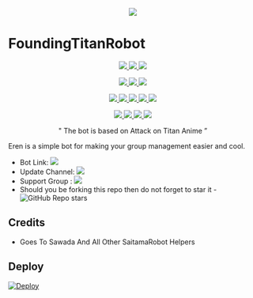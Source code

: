 <p align="center">
  <img src="https://telegra.ph/file/eeef5ddbe7f33338aa311.jpg">
</p>

# FoundingTitanRobot

<p align="center">
<a href="https://app.codacy.com/gh/sasukeuchiha912/FoundingTitanRobot?utm_source=github.com&utm_medium=referral&utm_content=sasukeuchiha912/FoundingTitanRobot&utm_campaign=Badge_Grade_Settings" alt="Codacy Badge">
<img src="https://api.codacy.com/project/badge/Grade/6141417ceaf84545bab6bd671503df51" /> </a>
<a href="https://github.com/sasukeuchiha912/FoundingTitanRobot" alt="Libraries.io dependency status for GitHub repo"> <img src="https://img.shields.io/librariesio/github/sasukeuchiha912/FoundingTitanRobot" /> </a>
<a href="http://hits.dwyl.com/sasukeuchiha912/FoundingTitanRobot" alt="HitCount"> <img src="http://hits.dwyl.com/animekaizoku/saitamarobot.svg" /> </a>
</p>
<p align="center">
<a href="https://github.com/sasukeuchiha912/FoundingTitanRobot" alt="GitHub closed issues"> <img src="https://img.shields.io/github/issues-closed-raw/sasukeuchiha912/FoundingTitanRobot?style=flat&logo=github&color=success" /> </a>
<a href="https://github.com/sasukeuchiha912/FoundingTitanRobot" alt="GitHub commit activity"> <img src="https://img.shields.io/github/commit-activity/sasukeuchiha912/FoundingTitanRobot" /> </a>
<a href="https://github.com/sasukeuchiha912/FoundingTitanRobot/network/members" alt="GitHub forks"> <img src="https://img.shields.io/github/forks/sasukeuchiha912/FoundingTitanRobot?label=Forks&logo=github" /> </a>
<p align="center">
<a href="https://github.com/sasukeuchiha912/FoundingTitanRobot" alt="GitHub release (latest by date including pre-releases)"> <img src="https://img.shields.io/github/v/release/animekaizoku/saitamarobot?include_prereleases?style=flat&logo=github" /> </a>
<a href="https://www.python.org/" alt="made-with-python"> <img src="https://img.shields.io/badge/Made%20with-Python-1f425f.svg?style=flat&logo=python&color=blue" /> </a>
<a href="https://github.com/sasukeuchiha912/FoundingTitanRobot" alt="Docker!"> <img src="https://aleen42.github.io/badges/src/docker.svg" /> </a>
<a href="https://github.com/sasukeuchiha912/FoundingTitanRobot" alt="GitHub repo size"> <img src="https://img.shields.io/github/repo-size/animekaizoku/saitamarobot" /> </a>
<a href="https://github.com/sasukeuchiha912/FoundingTitanRobot/blob/master/LICENSE" alt="GPLv3 license"> <img src="https://img.shields.io/badge/License-GPLv3-blue.svg" /> </a>
</p>
<p align="center">
<a href="https://t.me/FoundingTitanupdates" alt="Telegram!"> <img src="https://aleen42.github.io/badges/src/telegram.svg" /> </a>
<a href="" alt=<"https://github.com/sasukeuchiha912"> <img src="https://img.shields.io/badge/Built%20by-Sasuke-blue" /> </a>
<a href="https://github.com/sasukeuchiha/FoundingTitanRobot/graphs/commit-activity" alt="Maintenance"> <img src="https://img.shields.io/badge/Maintained%3F-yes-green.svg" /> </a>
<a href="https://makeapullrequest.com" alt="PRs Welcome"> <img src="https://img.shields.io/badge/PRs-welcome-brightgreen.svg?style=flat-square" /> </a>
</p>

<p align="center">
 " The bot is based on Attack on Titan Anime ”  
</p>




Eren is a simple bot for making your group management easier and cool.

* Bot Link:  <a href="http://t.me/FoundingTitanRobot" alt="FoundingtitanRobot"> <img src="https://img.shields.io/badge/-FoundingTitanRobot-red" /> </a>
* Update Channel: <a  href="https://t.me/foundingtitanupdates/" alt="foundingtitanupdates"> <img src="https://img.shields.io/badge/-Update%20channel-lightgrey" /> </a>
* Support Group : <a href="https://t.me/foundingtitansupport/" alt="foundingtitansupport"> <img src="https://img.shields.io/badge/!-Support%20Group-blue" /> </a>
* Should you be forking this repo then do not forget to star it - <img alt="GitHub Repo stars" src="https://img.shields.io/github/stars/sasukeuchiha912/FoundingTitanRobot?color=white&label=%F0%9F%8C%9F%20star">

## Credits 
* Goes To Sawada And All Other SaitamaRobot Helpers

## Deploy 
[![Deploy](https://www.herokucdn.com/deploy/button.svg)](https://heroku.com/deploy?template=https://github.com/sasukeuchiha912/FoundingTitanRobot)
